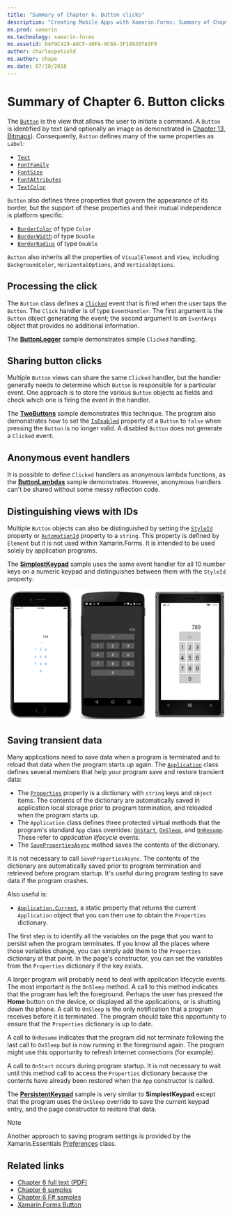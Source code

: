 ```yaml
---
title: "Summary of Chapter 6. Button clicks"
description: "Creating Mobile Apps with Xamarin.Forms: Summary of Chapter 6. Button clicks"
ms.prod: xamarin
ms.technology: xamarin-forms
ms.assetid: D4F9C429-A6CF-40FA-AC68-3F149307A5F9
author: charlespetzold
ms.author: chape
ms.date: 07/18/2018
---
```


# Summary of Chapter 6. Button clicks

The [`Button`](xref:Xamarin.Forms.Button) is the view that allows the user to initiate a command. A `Button` is identified by text (and optionally an image as demonstrated in [Chapter 13, Bitmaps](chapter13.md)). Consequently, `Button` defines many of the same properties as `Label`:

- [`Text`](xref:Xamarin.Forms.Button.Text)
- [`FontFamily`](xref:Xamarin.Forms.Button.FontFamily)
- [`FontSize`](xref:Xamarin.Forms.Button.FontSize)
- [`FontAttributes`](xref:Xamarin.Forms.Button.FontAttributes)
- [`TextColor`](xref:Xamarin.Forms.Button.TextColor)

`Button` also defines three properties that govern the appearance of its border, but the support of these properties and their mutual independence is platform specific:

- [`BorderColor`](xref:Xamarin.Forms.Button.BorderColor) of type `Color`
- [`BorderWidth`](xref:Xamarin.Forms.Button.BorderWidth) of type `Double`
- [`BorderRadius`](xref:Xamarin.Forms.Button.BorderRadius) of type `Double`

`Button` also inherits all the properties of `VisualElement` and `View`, including `BackgroundColor`, `HorizontalOptions`, and `VerticalOptions`.

## Processing the click

The `Button` class defines a [`Clicked`](xref:Xamarin.Forms.Button.Clicked) event that is fired when the user taps the `Button`. The `Click` handler is of type `EventHandler`. The first argument is the `Button` object generating the event; the second argument is an `EventArgs` object that provides no additional information.

The [**ButtonLogger**](https://github.com/xamarin/xamarin-forms-book-samples/tree/master/Chapter06/ButtonLogger) sample demonstrates simple `Clicked` handling.

## Sharing button clicks

Multiple `Button` views can share the same `Clicked` handler, but the handler generally needs to determine which `Button` is responsible for a particular event. One approach is to store the various `Button` objects as fields and check which one is firing the event in the handler.

The [**TwoButtons**](https://github.com/xamarin/xamarin-forms-book-samples/tree/master/Chapter06/TwoButtons) sample demonstrates this technique. The program also demonstrates how to set the [`IsEnabled`](xref:Xamarin.Forms.VisualElement.IsEnabled) property of a `Button` to `false` when pressing the `Button` is no longer valid. A disabled `Button` does not generate a `Clicked` event.

## Anonymous event handlers

It is possible to define `Clicked` handlers as anonymous lambda functions, as the [**ButtonLambdas**](https://github.com/xamarin/xamarin-forms-book-samples/tree/master/Chapter06/ButtonLambdas) sample demonstrates. However, anonymous handlers can't be shared without some messy reflection code.

## Distinguishing views with IDs

Multiple `Button` objects can also be distinguished by setting the [`StyleId`](xref:Xamarin.Forms.Element.StyleId) property or [`AutomationId`](xref:Xamarin.Forms.Element.AutomationId) property to a `string`. This property is defined by `Element` but it is not used within Xamarin.Forms. It is intended to be used solely by application programs.

The [**SimplestKeypad**](https://github.com/xamarin/xamarin-forms-book-samples/tree/master/Chapter06/SimplestKeypad) sample uses the same event handler for all 10 number keys on a numeric keypad and distinguishes between them with the `StyleId` property:

[![Triple screenshot of simplest keypad](images/ch06fg04-small.png "Calculator")](images/ch06fg04-large.png#lightbox "Calculator")

## Saving transient data

Many applications need to save data when a program is terminated and to reload that data when the program starts up again. The [`Application`](xref:Xamarin.Forms.Application) class defines several members that help your program save and restore transient data:

- The [`Properties`](xref:Xamarin.Forms.Application.Properties) property is a dictionary with `string` keys and `object` items. The contents of the dictionary are automatically saved in application local storage prior to program termination, and reloaded when the program starts up.
- The `Application` class defines three protected virtual methods that the program's standard `App` class overrides: [`OnStart`](xref:Xamarin.Forms.Application.OnStart), [`OnSleep`](xref:Xamarin.Forms.Application.OnSleep), and [`OnResume`](xref:Xamarin.Forms.Application.OnResume). These refer to *application lifecycle* events.
- The [`SavePropertiesAsync`](xref:Xamarin.Forms.Application.SavePropertiesAsync) method saves the contents of the dictionary.

It is not necessary to call `SavePropertiesAsync`. The contents of the dictionary are automatically saved prior to program termination and retrieved before program startup. It's useful during program testing to save data if the program crashes.

Also useful is:

- [`Application.Current`](xref:Xamarin.Forms.Application.Current), a static property that returns the current `Application` object that you can then use to obtain the `Properties` dictionary.

The first step is to identify all the variables on the page that you want to persist when the program terminates. If you know all the places where those variables change, you can simply add them to the `Properties` dictionary at that point. In the page's constructor, you can set the variables from the `Properties` dictionary if the key exists.

A larger program will probably need to deal with application lifecycle events. The most important is the `OnSleep` method. A call to this method indicates that the program has left the foreground. Perhaps the user has pressed the **Home** button on the device, or displayed all the applications, or is shutting down the phone. A call to `OnSleep` is the only notification that a program receives before it is terminated. The program should take this opportunity to ensure that the `Properties` dictionary is up to date.

A call to `OnResume` indicates that the program did not terminate following the last call to `OnSleep` but is now running in the foreground again. The program might use this opportunity to refresh internet connections (for example).

A call to `OnStart` occurs during program startup. It is not necessary to wait until this method call to access the `Properties` dictionary because the contents have already been restored when the `App` constructor is called.

The [**PersistentKeypad**](https://github.com/xamarin/xamarin-forms-book-samples/tree/master/Chapter06/PersistentKeypad) sample is very similar to **SimplestKeypad** except that the program uses the `OnSleep` override to save the current keypad entry, and the page constructor to restore that data.

> [!NOTE]
> Another approach to saving program settings is provided by the Xamarin.Essentials [Preferences](~/essentials/preferences.md) class.

## Related links

- [Chapter 6 full text (PDF)](https://download.xamarin.com/developer/xamarin-forms-book/XamarinFormsBook-Ch06-Apr2016.pdf)
- [Chapter 6 samples](https://github.com/xamarin/xamarin-forms-book-samples/tree/master/Chapter06)
- [Chapter 6 F# samples](https://github.com/xamarin/xamarin-forms-book-samples/tree/master/Chapter06/FS)
- [Xamarin.Forms Button](~/xamarin-forms/user-interface/button.md)

